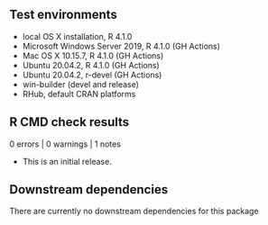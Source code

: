 ## Test environments
* local OS X installation, R 4.1.0
* Microsoft Windows Server 2019, R 4.1.0 (GH Actions)
* Mac OS X 10.15.7, R 4.1.0 (GH Actions)
* Ubuntu 20.04.2, R 4.1.0 (GH Actions)
* Ubuntu 20.04.2, r-devel (GH Actions)
* win-builder (devel and release)
* RHub, default CRAN platforms

## R CMD check results

0 errors | 0 warnings | 1 notes

* This is an initial release.

## Downstream dependencies
There are currently no downstream dependencies for this package

